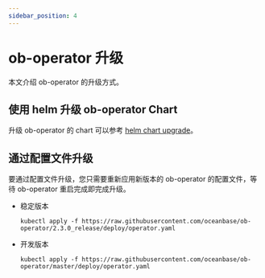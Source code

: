 ```yaml
---
sidebar_position: 4
---
```


# ob-operator 升级

本文介绍 ob-operator 的升级方式。

## 使用 helm 升级 ob-operator Chart

升级 ob-operator 的 chart 可以参考 [helm chart upgrade](https://atlassian.github.io/data-center-helm-charts/userguide/upgrades/HELM_CHART_UPGRADE/)。

## 通过配置文件升级

要通过配置文件升级，您只需要重新应用新版本的 ob-operator 的配置文件，等待 ob-operator 重启完成即完成升级。

- 稳定版本

     ```shell  
     kubectl apply -f https://raw.githubusercontent.com/oceanbase/ob-operator/2.3.0_release/deploy/operator.yaml
     ```

- 开发版本

     ```shell
     kubectl apply -f https://raw.githubusercontent.com/oceanbase/ob-operator/master/deploy/operator.yaml
     ```
